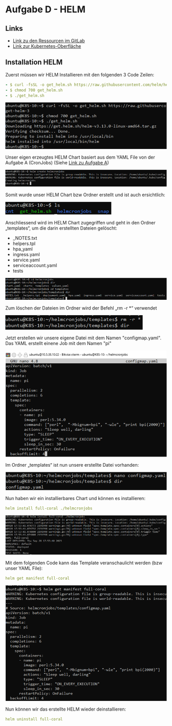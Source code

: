 # Aufgabe D - HELM

## Links
- [Link zu den Ressourcen im GitLab](https://gitlab.com/ch-tbz-hf/Stud/v-cnt/-/tree/main/2_Unterrichtsressourcen/H)
- [Link zur Kubernetes-Oberfläche](https://10.5.38.10:8443/#/create?namespace=default)

## Installation HELM

Zuerst müssen wir HELM Installieren mit den folgenden 3 Code Zeilen:
```yaml
- $ curl -fsSL -o get_helm.sh https://raw.githubusercontent.com/helm/helm/main/scripts/get-helm-3
- $ chmod 700 get_helm.sh
- $ ./get_helm.sh
```

![Durchlauf 1](Bilder/D_HELM_InstallationHelm.png)

Unser eigen erzeugtes HELM Chart basiert aus dem YAML File von der Aufgabe A (CronJobs) (Siehe [Link zu Aufgabe A](https://github.com/pineapplepeewee/V_VNT_Gruppe2/blob/main/A_CronJobs.md))

![Durchlauf 1](/Bilder/D_HELM_CreateHelm1.png)

Somit wurde unser HELM Chart bzw Ordner erstellt und ist auch ersichtlich:

![Durchlauf 1](Bilder/D_HELM_HelmCreated.png)

Anschliessend wird im HELM Chart zugegriffen und geht in den Ordner „templates“, um die darin erstellten Dateien gelöscht:
- _NOTES.txt
- helpers.tpl
- hpa_yaml
- ingress.yaml
- service.yaml
- serviceaccount.yaml
- tests

![Durchlauf 1](Bilder/D_HELM_HelmChart_Sachen.png)

Zum löschen der Dateien im Ordner wird der Befehl „rm -r *“ verwendet

![Durchlauf 1](Bilder/D_HELM_HelmChart_TemplatesLoeschen.png)

Jetzt erstellen wir unsere eigene Datei mit dem Namen "configmap.yaml". Das YAML erstellt einene Job mit dem Namen "pi"

![Durchlauf 1](Bilder/D_HELM_EigenesHelmchart_JobPi_YAML.png)

Im Ordner „templates“ ist nun unsere erstellte Datei vorhanden:

![Durchlauf 1](/Bilder/D_HELM_EigenesHelmchart_configmapyaml_erstellt.png)

Nun haben wir ein installierbares Chart und können es installieren:
```yaml
helm install full-coral ./helmcronjobs
```

![Durchlauf 1](Bilder/D_HELM_HelmChart_install.png)

Mit dem folgenden Code kann das Template veranschaulicht werden (bzw unser YAML File):
```yaml
helm get manifest full-coral
```

![Durchlauf 1](Bilder/D_HELM_HelmChart_getmanifest.png)

Nun können wir das erstellte HELM wieder deinstallieren:
```yaml
helm uninstall full-coral
```
 